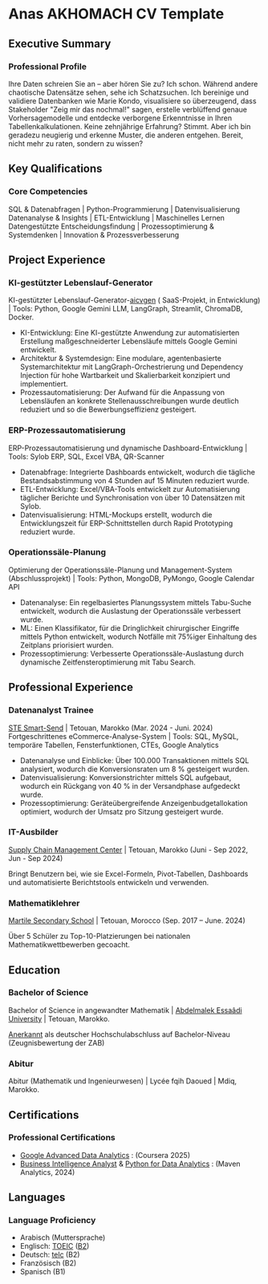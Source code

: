 # Anas AKHOMACH CV Template

## Executive Summary

### Professional Profile

Ihre Daten schreien Sie an – aber hören Sie zu? Ich schon.
Während andere chaotische Datensätze sehen, sehe ich Schatzsuchen. Ich bereinige und validiere Datenbanken wie Marie Kondo, visualisiere so überzeugend, dass Stakeholder "Zeig mir das nochmal!" sagen, erstelle verblüffend genaue Vorhersagemodelle und entdecke verborgene Erkenntnisse in Ihren Tabellenkalkulationen. Keine zehnjährige Erfahrung? Stimmt. Aber ich bin geradezu neugierig und erkenne Muster, die anderen entgehen.
Bereit, nicht mehr zu raten, sondern zu wissen?

## Key Qualifications

### Core Competencies

SQL & Datenabfragen | Python-Programmierung | Datenvisualisierung
Datenanalyse & Insights | ETL-Entwicklung | Maschinelles Lernen
Datengestützte Entscheidungsfindung | Prozessoptimierung & Systemdenken | Innovation & Prozessverbesserung

## Project Experience

### KI-gestützter Lebenslauf-Generator

KI-gestützter Lebenslauf-Generator-[aicvgen](https://github.com/AnasAkhomach/aicvgen/tree/gemini-cli-integration) ( SaaS-Projekt, in Entwicklung) | Tools: Python, Google Gemini LLM, LangGraph, Streamlit, ChromaDB, Docker.

* KI-Entwicklung: Eine KI-gestützte Anwendung zur automatisierten Erstellung maßgeschneiderter Lebensläufe mittels Google Gemini entwickelt.
* Architektur & Systemdesign: Eine modulare, agentenbasierte Systemarchitektur mit LangGraph-Orchestrierung und Dependency Injection für hohe Wartbarkeit und Skalierbarkeit konzipiert und implementiert.
* Prozessautomatisierung: Der Aufwand für die Anpassung von Lebensläufen an konkrete Stellenausschreibungen wurde deutlich reduziert und so die Bewerbungseffizienz gesteigert.

### ERP-Prozessautomatisierung

ERP-Prozessautomatisierung und dynamische Dashboard-Entwicklung | Tools: Sylob ERP, SQL, Excel VBA, QR-Scanner

* Datenabfrage: Integrierte Dashboards entwickelt, wodurch die tägliche Bestandsabstimmung von 4 Stunden auf 15 Minuten reduziert wurde.
* ETL-Entwicklung: Excel/VBA-Tools entwickelt zur Automatisierung täglicher Berichte und Synchronisation von über 10 Datensätzen mit Sylob.
* Datenvisualisierung: HTML-Mockups erstellt, wodurch die Entwicklungszeit für ERP-Schnittstellen durch Rapid Prototyping reduziert wurde.

### Operationssäle-Planung

Optimierung der Operationssäle-Planung und Management-System (Abschlussprojekt) | Tools: Python, MongoDB, PyMongo, Google Calendar API

* Datenanalyse: Ein regelbasiertes Planungssystem mittels Tabu-Suche entwickelt, wodurch die Auslastung der Operationssäle verbessert wurde.
* ML: Einen Klassifikator, für die Dringlichkeit chirurgischer Eingriffe mittels Python entwickelt, wodurch Notfälle mit 75%iger Einhaltung des Zeitplans priorisiert wurden.
* Prozessoptimierung: Verbesserte Operationssäle-Auslastung durch dynamische Zeitfensteroptimierung mit Tabu Search.

## Professional Experience

### Datenanalyst Trainee

[STE Smart-Send](https://annoncelegale.flasheconomie.com/smart-send/) | Tetouan, Marokko (Mar. 2024 - Juni. 2024)
Fortgeschrittenes eCommerce-Analyse-System | Tools: SQL, MySQL, temporäre Tabellen, Fensterfunktionen, CTEs, Google Analytics

* Datenanalyse und Einblicke: Über 100.000 Transaktionen mittels SQL analysiert, wodurch die Konversionsraten um 8 % gesteigert wurden.
* Datenvisualisierung: Konversionstrichter mittels SQL aufgebaut, wodurch ein Rückgang von 40 % in der Versandphase aufgedeckt wurde.
* Prozessoptimierung: Geräteübergreifende Anzeigenbudgetallokation optimiert, wodurch der Umsatz pro Sitzung gesteigert wurde.

### IT-Ausbilder

[Supply Chain Management Center](https://www.scmc.ma/) | Tetouan, Marokko (Juni - Sep 2022, Jun - Sep 2024)

Bringt Benutzern bei, wie sie Excel-Formeln, Pivot-Tabellen, Dashboards und automatisierte Berichtstools entwickeln und verwenden.

### Mathematiklehrer

[Martile Secondary School](https://www.facebook.com/ETChamsMartil/?locale=fr_FR) | Tetouan, Morocco (Sep. 2017 – June. 2024)

Über 5 Schüler zu Top-10-Platzierungen bei nationalen Mathematikwettbewerben gecoacht.

## Education

### Bachelor of Science

Bachelor of Science in angewandter Mathematik | [Abdelmalek Essaâdi University](https://www.uae.ac.ma/) | Tetouan, Marokko.

[Anerkannt](https://drive.google.com/file/d/1IAqe9mDrTQEqXh-SZxq0KXVCE-oQDfuA/view?usp=sharing) als deutscher Hochschulabschluss auf Bachelor-Niveau (Zeugnisbewertung der ZAB)

### Abitur

Abitur (Mathematik und Ingenieurwesen) | Lycée fqih Daoued | Mdiq, Marokko.

## Certifications

### Professional Certifications

* [Google Advanced Data Analytics](https://www.coursera.org/account/accomplishments/professional-cert/certificate/JSDL3WKPBDOI) : (Coursera 2025)
* [Business Intelligence Analyst](https://api.accredible.com/v1/frontend/credential_website_embed_image/certificate/121042242) & [Python for Data Analytics](https://api.accredible.com/v1/frontend/credential_website_embed_image/certificate/121188864) : (Maven Analytics, 2024)

## Languages

### Language Proficiency

* Arabisch (Muttersprache)
* Englisch: [TOEIC](https://www.ets.org/toeic/about.html) ([B2](https://drive.google.com/file/d/1CNV3dUMpyp6LKNVX0WVu-WdXYydtEzW-/view?usp=sharing))
* Deutsch: [telc](https://drive.google.com/file/d/17mMpFnVtimdROAH0vTbdqi_VHN_4HYo5/view?usp=sharing) (B2)
* Französisch (B2)
* Spanisch (B1)
